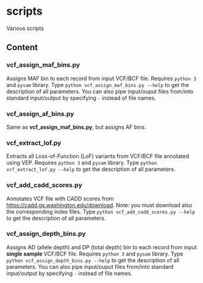 # scripts
Various scripts

## Content

### vcf_assign_maf_bins.py

Assigns MAF bin to each record from input VCF/BCF file. Requires `python 3` and `pysam` library. Type `python vcf_assign_maf_bins.py --help` to get the description of all parameters. You can also pipe input/ouput files from/into standard input/output by specifying `-` instead of file names.

### vcf_assign_af_bins.py

Same as **vcf_assign_maf_bins.py**, but assigns AF bins.

### vcf_extract_lof.py

Extracts all Loss-of-Function (LoF) variants from VCF/BCF file annotated using VEP. Requires `python 3` and `pysam` library. Type `python vcf_extract_lof.py --help` to get the description of all parameters.

### vcf_add_cadd_scores.py

Annotates VCF file with CADD scores from https://cadd.gs.washington.edu/download. Note: you must download also the corresponding index files. Type `python vcf_add_cadd_scores.py --help` to get the description of all parameters.

### vcf_assign_depth_bins.py

Assigns AD (allele depth) and DP (total depth) bin to each record from input **single sample** VCF/BCF file. Requires `python 3` and `pysam` library. Type `python vcf_assign_depth_bins.py --help` to get the description of all parameters. You can also pipe input/ouput files from/into standard input/output by specifying `-` instead of file names.
